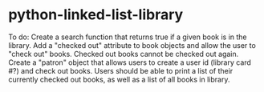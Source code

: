 # python-linked-list-library

To do:
Create a search function that returns true if a given book is in the library.
Add a "checked out" attribute to book objects and allow the user to "check out" books. Checked out books cannot be checked out again.
Create a "patron" object that allows users to create a user id (library card #?) and check out books.
Users should be able to print a list of their currently checked out books, as well as a list of all books in library.
